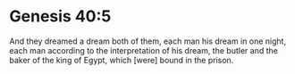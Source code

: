 # Genesis 40:5

And they dreamed a dream both of them, each man his dream in one night, each man according to the interpretation of his dream, the butler and the baker of the king of Egypt, which [were] bound in the prison.